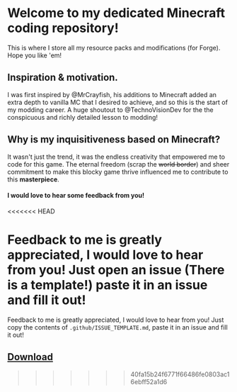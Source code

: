 # Welcome to my dedicated Minecraft coding repository!

This is where I store all my resource packs and modifications (for Forge). Hope you like 'em!

## Inspiration & motivation.

I was first inspired by @MrCrayfish, his additions to Minecraft added an extra depth to vanilla MC that I desired to achieve, and so this is the start of my modding career.
A huge shoutout to @TechnoVisionDev for the the conspicuous and richly detailed lesson to modding!

## Why is my inquisitiveness based on Minecraft?

It wasn't just the trend, it was the endless creativity that empowered me to code for this game. The eternal freedom (scrap the ~~world border~~)
and sheer commitment to make this blocky game thrive influenced me to contribute to this **masterpiece**.

#### I would love to hear some feedback from you!
<<<<<<< HEAD

Feedback to me is greatly appreciated, I would love to hear from you! Just open an issue (There is a template!) paste it in an issue and fill it out!
=======
Feedback to me is greatly appreciated, I would love to hear from you! Just copy the contents of `.github/ISSUE_TEMPLATE.md`, paste it in an issue and fill it out!

## [Download](https://github.com/SuperHarmony910/modification-builder/releases/v0.2.0-alpha)
>>>>>>> 40fa15b24f6771f66486fe0803ac16ebff52a1d6
